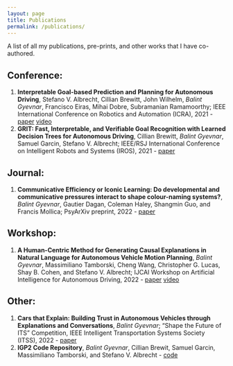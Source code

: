 ```yaml
---
layout: page
title: Publications
permalink: /publications/
---
```

 
A list of all my publications, pre-prints, and other works that I have co-authored.

## Conference:

1. **Interpretable Goal-based Prediction and Planning for Autonomous Driving**, Stefano V. Albrecht, Cillian Brewitt, John Wilhelm, *Balint Gyevnar*, Francisco Eiras, Mihai Dobre, Subramanian Ramamoorthy; IEEE International Conference on Robotics and Automation (ICRA), 2021 - [paper](https://www.five.ai/igp2) [video](https://www.five.ai/igp2)
2. **GRIT: Fast, Interpretable, and Verifiable Goal Recognition with Learned Decision Trees for Autonomous Driving**, Cillian Brewitt, *Balint Gyevnar*, Samuel Garcin, Stefano V. Albrecht; IEEE/RSJ International Conference on Intelligent Robots and Systems (IROS), 2021 - [paper](https://ieeexplore.ieee.org/abstract/document/9636279)


## Journal:
1. **Communicative Efficiency or Iconic Learning: Do developmental and communicative pressures interact to shape colour-naming systems?**, *Balint Gyevnar*, Gautier Dagan, Coleman Haley, Shangmin Guo, and Francis Mollica; PsyArXiv preprint, 2022 - [paper](https://psyarxiv.com/9zx7u/)


## Workshop:
1. **A Human-Centric Method for Generating Causal Explanations in Natural Language for Autonomous Vehicle Motion Planning**, *Balint Gyevnar*, Massimiliano Tamborski, Cheng Wang, Christopher G. Lucas, Shay B. Cohen, and Stefano V. Albrecht; IJCAI Workshop on Artificial Intelligence for Autonomous Driving, 2022 - [paper](https://learn-to-race.org/workshop-ai4ad-ijcai2022/assets/papers/paper_16.pdf) [video](https://www.youtube.com/watch?v=gmjylztszZA&ab_channel=AI4ADWorkshop)

## Other:
1. **Cars that Explain: Building Trust in Autonomous Vehicles through Explanations and Conversations**, *Balint Gyevnar*; “Shape the Future of ITS” Competition, IEEE Intelligent Transportation Systems Society (ITSS), 2022 - [paper](assets/IEEE_ITS_Essay.pdf)
2. **IGP2 Code Repository**, *Balint Gyevnar*, Cillian Brewit, Samuel Garcin, Massimiliano Tamborski, and Stefano V. Albrecht - [code](https://github.com/uoe-agents/IGP2)